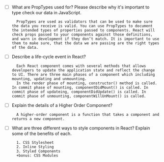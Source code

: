 - [ ] What are PropTypes used for? Please describe why it's important to type check our data in JavaScript.

        PropTypes are used as validators that can be used to make sure the data you receive is valid. You can use PropTypes to document the intended types of properties passed to components. React will check props passed to your components against those definitions, and warn in development if they don’t match. It is important to use them to make sure, that the data we are passing are the right types of the data.

- [ ] Describe a life-cycle event in React?

        Each React component comes with several methods that allows developers to update the application state and reflect the change to UI. There are three main phases of a component which including mounting, updating and unmounting.
        In the render phase of mounting, constructor() method is called. In commit phase of mounting, componentDidMount() is called. In commit phase of updateing, componentDidUpdate() is called. In commit phase of unmounting, componentWillUnMount() is called.

* [ ] Explain the details of a Higher Order Component?

        A higher-order component is a function that takes a component and returns a new component.

* [ ] What are three different ways to style components in React? Explain some of the benefits of each.

        1. CSS Stylesheet
        2. Inline Styling
        3. Styled Components
        +bonus: CSS Modules
